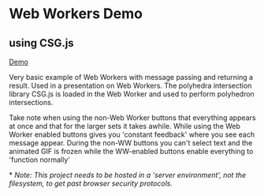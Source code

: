 Web Workers Demo
==================
using CSG.js
------------------

[Demo](http://garrinmf.github.io/csg_ww)

Very basic example of Web Workers with message passing and returning a result. Used in a presentation on Web Workers. The polyhedra intersection library CSG.js is loaded in the Web Worker and used to perform polyhedron intersections.

Take note when using the non-Web Worker buttons that everything appears at once and that for the larger sets it takes awhile. While using the Web Worker enabled buttons gives you 'constant feedback' where you see each message appear. During the non-WW buttons you can't select text and the animated GIF is frozen while the WW-enabled buttons enable everything to 'function normally'

\* *Note: This project needs to be hosted in a 'server environment', not the filesystem, to get past browser security protocols.*
